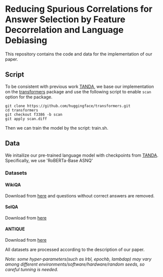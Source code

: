 # Reducing Spurious Correlations for Answer Selection by Feature Decorrelation and Language Debiasing

This repository contains the code and data for the implementation of our paper. 

## Script

To be consistent with previous work [TANDA](https://github.com/alexa/wqa_tanda), we base our implementation on the [transformers](https://github.com/huggingface/transformers) package and use the following script to enable `scan` option for the package.

```
git clone https://github.com/huggingface/transformers.git
cd transformers
git checkout f3386 -b scan
git apply scan.diff
```

Then we can train the model by the script: train.sh.

## Data

We initailize our pre-trained language model with checkpoints from [TANDA](https://github.com/alexa/wqa_tanda). Specifically, we use 'RoBERTa-Base ASNQ'

### Datasets

#### WikiQA

Download from [here](http://aka.ms/WikiQA) and questions without correct answers are removed.

#### SelQA

Download from [here](https://github.com/emorynlp/selqa)

#### ANTIQUE

Download from [here](https://ciir.cs.umass.edu/downloads/Antique/)

All datasets are processed according to the description of our paper.


*Note: some hyper-parameters(such as lrbl, epochb, lambdap) may vary among different environments/software/hardware/random seeds, so careful tunning is needed.*
